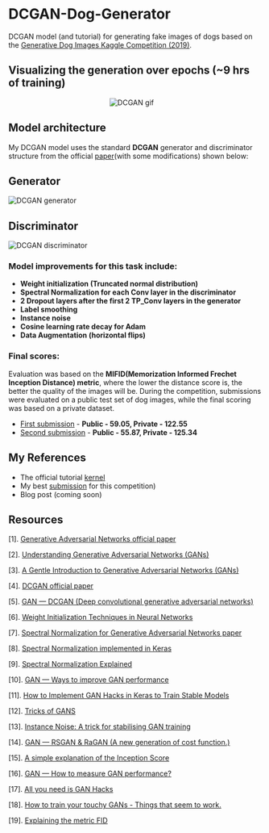# DCGAN-Dog-Generator
DCGAN model (and tutorial) for generating fake images of dogs based on the [Generative Dog Images Kaggle Competition (2019)](https://www.kaggle.com/c/generative-dog-images).

## Visualizing the generation over epochs (~9 hrs of training)
&nbsp;&nbsp;&nbsp;&nbsp;&nbsp;&nbsp;&nbsp;&nbsp;&nbsp;&nbsp;&nbsp;&nbsp;&nbsp;&nbsp;&nbsp;&nbsp;&nbsp;&nbsp;&nbsp;&nbsp;&nbsp;&nbsp;&nbsp;&nbsp;&nbsp;&nbsp;&nbsp;&nbsp;&nbsp;&nbsp;&nbsp;&nbsp;&nbsp;&nbsp;&nbsp;&nbsp;&nbsp;&nbsp;&nbsp;&nbsp;&nbsp;&nbsp;&nbsp;&nbsp;&nbsp;&nbsp;&nbsp;&nbsp;&nbsp;&nbsp;&nbsp;![DCGAN gif](https://media.giphy.com/media/TL0HO5ikb99YMbF0uv/giphy.gif)

## Model architecture
My DCGAN model uses the standard <b>DCGAN</b> generator and discriminator structure from the official [paper](https://arxiv.org/pdf/1511.06434.pdf)(with some modifications) shown below:

## Generator
![DCGAN generator](https://miro.medium.com/max/875/1*KvMnRfb76DponICrHIbSdg.png)

## Discriminator
![DCGAN discriminator](https://user-images.githubusercontent.com/37034031/43060075-47f274d0-8e8a-11e8-88ff-3211385c7544.png)

### Model improvements for this task include:
- <b>Weight initialization (Truncated normal distribution)</b>
- <b>Spectral Normalization for each Conv layer in the discriminator</b>
- <b>2 Dropout layers after the first 2 TP_Conv layers in the generator</b>
- <b>Label smoothing</b>
- <b>Instance noise</b>
- <b>Cosine learning rate decay for Adam</b>
- <b>Data Augmentation (horizontal flips)</b>

### Final scores:
Evaluation was based on the <b>MIFID(Memorization Informed Frechet Inception Distance) metric</b>, where the lower the distance score is, the better the quality of the images will be. During the competition, submissions were evaluated on a public test set of dog images, while the final scoring was based on a private dataset.
- [First submission](https://www.kaggle.com/jadeblue/dogdcgan-v7-ksize-dropout-sub) - <b>Public - 59.05, Private - 122.55</b>
- [Second submission](https://www.kaggle.com/jadeblue/dogdcgan-v6-ksize?scriptVersionId=18694459) - <b>Public - 55.87, Private - 125.34</b>

## My References

- The official tutorial [kernel](https://www.kaggle.com/jadeblue/dcgans-and-techniques-to-optimize-them)
- My best [submission](https://www.kaggle.com/jadeblue/dogdcgan-v7-ksize-dropout-sub) for this competition)
- Blog post (coming soon)

## Resources

[1]. [Generative Adversarial Networks official paper](https://arxiv.org/pdf/1406.2661.pdf)

[2]. [Understanding Generative Adversarial Networks (GANs)](https://towardsdatascience.com/understanding-generative-adversarial-networks-gans-cd6e4651a29)

[3]. [A Gentle Introduction to Generative Adversarial Networks (GANs)](https://machinelearningmastery.com/what-are-generative-adversarial-networks-gans/)

[4]. [DCGAN official paper](https://arxiv.org/pdf/1511.06434.pdf)

[5]. [GAN — DCGAN (Deep convolutional generative adversarial networks)](https://medium.com/@jonathan_hui/gan-dcgan-deep-convolutional-generative-adversarial-networks-df855c438f)

[6]. [Weight Initialization Techniques in Neural Networks](https://towardsdatascience.com/weight-initialization-techniques-in-neural-networks-26c649eb3b78)

[7]. [Spectral Normalization for Generative Adversarial Networks paper](https://arxiv.org/pdf/1802.05957.pdf)

[8]. [Spectral Normalization implemented in Keras](https://github.com/IShengFang/SpectralNormalizationKeras)

[9]. [Spectral Normalization Explained](https://christiancosgrove.com/blog/2018/01/04/spectral-normalization-explained.html)

[10]. [GAN — Ways to improve GAN performance](https://towardsdatascience.com/gan-ways-to-improve-gan-performance-acf37f9f59b)

[11]. [How to Implement GAN Hacks in Keras to Train Stable Models](https://machinelearningmastery.com/how-to-code-generative-adversarial-network-hacks/)

[12]. [Tricks of GANS](https://lanpartis.github.io/deep%20learning/2018/03/12/tricks-of-gans.html)

[13]. [Instance Noise: A trick for stabilising GAN training](https://www.inference.vc/instance-noise-a-trick-for-stabilising-gan-training/)

[14]. [GAN — RSGAN & RaGAN (A new generation of cost function.)](https://medium.com/@jonathan_hui/gan-rsgan-ragan-a-new-generation-of-cost-function-84c5374d3c6e)

[15]. [A simple explanation of the Inception Score](https://medium.com/octavian-ai/a-simple-explanation-of-the-inception-score-372dff6a8c7a)

[16]. [GAN — How to measure GAN performance?](https://medium.com/@jonathan_hui/gan-how-to-measure-gan-performance-64b988c47732)

[17]. [All you need is GAN Hacks](https://www.kaggle.com/c/generative-dog-images/discussion/98595#latest-582912)

[18]. [How to train your touchy GANs - Things that seem to work.](https://www.kaggle.com/c/generative-dog-images/discussion/102155#latest-599429)

[19]. [Explaining the metric FID](https://www.kaggle.com/c/generative-dog-images/discussion/97809#latest-591866)
